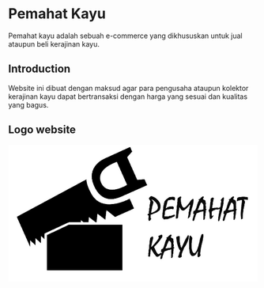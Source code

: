 # Pemahat Kayu
Pemahat kayu adalah sebuah e-commerce yang dikhususkan untuk jual ataupun beli kerajinan kayu.

## Introduction
Website ini dibuat dengan maksud agar para pengusaha ataupun kolektor kerajinan kayu dapat bertransaksi dengan harga yang sesuai dan kualitas yang bagus.

## Logo website
![gambar logo](./assets/logo.jpg) 


